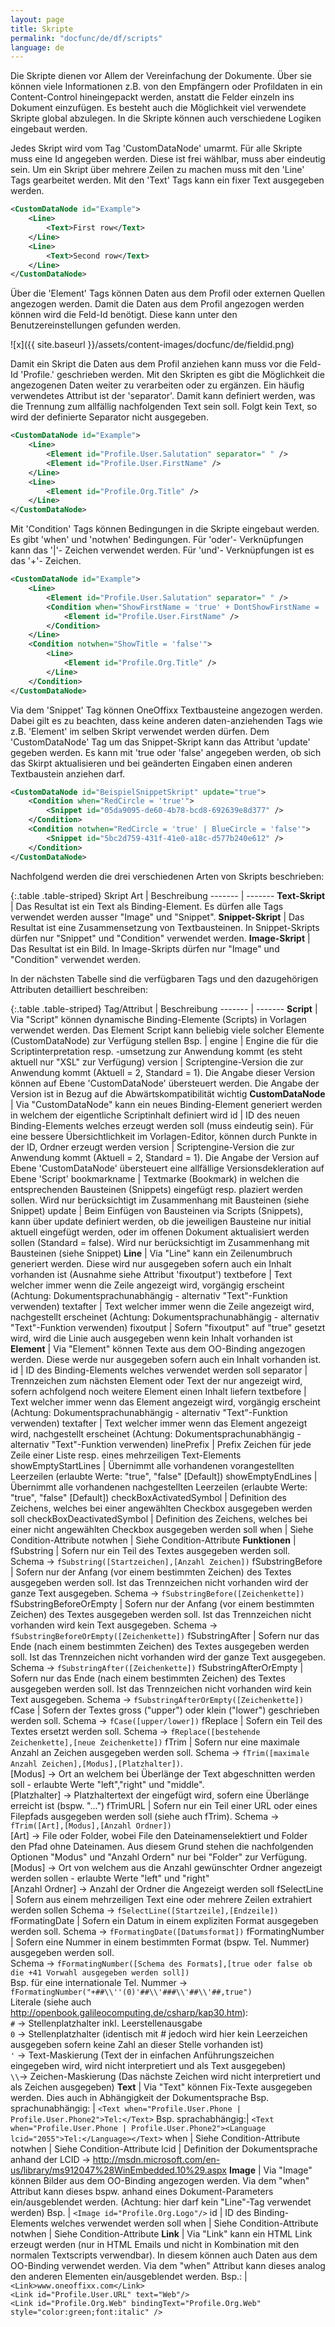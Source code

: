 ```yaml
---
layout: page
title: Skripte
permalink: "docfunc/de/df/scripts"
language: de
---
```


Die Skripte dienen vor Allem der Vereinfachung der Dokumente. Über sie können viele Informationen z.B. von den Empfängern oder Profildaten in ein Content-Control hineingepackt werden, anstatt die Felder einzeln ins Dokument einzufügen. Es besteht auch die Möglichkeit viel verwendete Skripte global abzulegen. In die Skripte können auch verschiedene Logiken eingebaut werden.

Jedes Skript wird vom Tag 'CustomDataNode' umarmt. Für alle Skripte muss eine Id angegeben werden. Diese ist frei wählbar, muss aber eindeutig sein. Um ein Skript über mehrere Zeilen zu machen muss mit den 'Line' Tags gearbeitet werden. Mit den 'Text' Tags kann ein fixer Text ausgegeben werden.


```xml 
<CustomDataNode id="Example">
    <Line>
        <Text>First row</Text>
    </Line>
    <Line>
        <Text>Second row</Text>
    </Line>
</CustomDataNode>
```

Über die 'Element' Tags können Daten aus dem Profil oder externen Quellen angezogen werden. Damit die Daten aus dem Profil angezogen werden können wird die Feld-Id benötigt. Diese kann unter den Benutzereinstellungen gefunden werden.

![x]({{ site.baseurl }}/assets/content-images/docfunc/de/fieldid.png)

Damit ein Skript die Daten aus dem Profil anziehen kann muss vor die Feld-Id 'Profile.' geschrieben werden. Mit den Skripten es gibt die Möglichkeit die angezogenen Daten weiter zu verarbeiten oder zu ergänzen. Ein häufig verwendetes Attribut ist der 'separator'. Damit kann definiert werden, was die Trennung zum allfällig nachfolgenden Text sein soll. Folgt kein Text, so wird der definierte Separator nicht ausgegeben.


```xml
<CustomDataNode id="Example">
    <Line>
        <Element id="Profile.User.Salutation" separator=" " />
        <Element id="Profile.User.FirstName" />
    </Line>
    <Line>
        <Element id="Profile.Org.Title" />
    </Line>
</CustomDataNode>
```

Mit 'Condition' Tags können Bedingungen in die Skripte eingebaut werden. Es gibt 'when' und 'notwhen' Bedingungen. Für 'oder'- Verknüpfungen kann das '|'- Zeichen verwendet werden. Für 'und'- Verknüpfungen ist es das '+'- Zeichen.


```xml
<CustomDataNode id="Example">
    <Line>
        <Element id="Profile.User.Salutation" separator=" " />
        <Condition when="ShowFirstName = 'true' + DontShowFirstName = 'false'">
            <Element id="Profile.User.FirstName" />
        </Condition>
    </Line>
    <Condition notwhen="ShowTitle = 'false'">
        <Line>
            <Element id="Profile.Org.Title" />
        </Line>
    </Condition>
</CustomDataNode>
```

Via dem 'Snippet' Tag können OneOffixx Textbausteine angezogen werden. Dabei gilt es zu beachten, dass keine anderen daten-anziehenden Tags wie z.B. 'Element' im selben Skript verwendet werden dürfen. Dem 'CustomDataNode' Tag um das Snippet-Skript kann das Attribut 'update' gegeben werden. Es kann mit 'true oder 'false' angegeben werden, ob sich das Skirpt aktualisieren und bei geänderten Eingaben einen anderen Textbaustein anziehen darf.

```xml
<CustomDataNode id="BeispielSnippetSkript" update="true">
    <Condition when="RedCircle = 'true'">
        <Snippet id="05da9095-de60-4b78-bcd8-692639e8d377" />
    </Condition>
    <Condition notwhen="RedCircle = 'true' | BlueCircle = 'false'">
        <Snippet id="5bc2d759-431f-41e0-a18c-d577b240e612" />
    </Condition>
</CustomDataNode>
```

Nachfolgend werden die drei verschiedenen Arten von Skripts beschrieben:

{:.table .table-striped}
Skript Art          | Beschreibung
-------             | -------
__Text-Skript__     | Das Resultat ist ein Text als Binding-Element. Es dürfen alle Tags verwendet werden ausser "Image" und "Snippet".
__Snippet-Skript__  |  Das Resultat ist eine Zusammensetzung von Textbausteinen. In Snippet-Skripts dürfen nur "Snippet" und "Condition" verwendet werden.
__Image-Skript__    | Das Resultat ist ein Bild. In Image-Skripts dürfen nur "Image" und "Condition" verwendet werden.

In der nächsten Tabelle sind die verfügbaren Tags und den dazugehörigen Attributen detailliert beschreiben:

{:.table .table-striped}
Tag/Attribut        | Beschreibung
-------             | -------
__Script__          | Via "Script" können dynamische Binding-Elemente (Scripts) in Vorlagen verwendet werden. Das Element Script kann beliebig viele solcher Elemente (CustomDataNode) zur Verfügung stellen
Bsp.                | <Script engine="XSL" version="2"><CustomDataNode>...</CustomDataNode></Script>
engine              | Engine die für die Scriptinterpretation resp. -umsetzung zur Anwendung kommt (es steht aktuell nur "XSL" zur Verfügung)
version             | Scriptengine-Version die zur Anwendung kommt (Aktuell = 2, Standard = 1). Die Angabe dieser Version können auf Ebene 'CustomDataNode' übersteuert werden. Die Angabe der Version ist in Bezug auf die Abwärtskompatibilität wichtig
__CustomDataNode__  | Via "CustomDataNode" kann ein neues Binding-Element generiert werden in welchem der eigentliche Scriptinhalt definiert wird
id                  | ID des neuen Binding-Elements welches erzeugt werden soll (muss eindeutig sein). Für eine bessere Übersichtlichkeit im Vorlagen-Editor, können durch Punkte in der ID, Ordner erzeugt werden
version             | Scriptengine-Version die zur Anwendung kommt (Aktuell = 2, Standard = 1). Die Angabe der Version auf Ebene 'CustomDataNode' übersteuert eine allfällige Versionsdekleration auf Ebene 'Script'
bookmarkname        | Textmarke (Bookmark) in welchen die entsprechenden Bausteinen (Snippets) eingefügt resp. plaziert werden sollen. Wird nur berücksichtigt im Zusammenhang mit Bausteinen (siehe Snippet)
update              | Beim Einfügen von Bausteinen via Scripts (Snippets), kann über update definiert werden, ob die jeweiligen Bausteine nur initial aktuell eingefügt werden, oder im offenen Dokument aktualisiert werden sollen (Standard = false). Wird nur berücksichtigt im Zusammenhang mit Bausteinen (siehe Snippet)
__Line__            | Via "Line" kann ein Zeilenumbruch generiert werden. Diese wird nur ausgegeben sofern auch ein Inhalt vorhanden ist (Ausnahme siehe Attribut 'fixoutput')
textbefore          | Text welcher immer wenn die Zeile angezeigt wird, vorgängig erscheint (Achtung: Dokumentsprachunabhängig - alternativ "Text"-Funktion verwenden)
textafter           | Text welcher immer wenn die Zeile angezeigt wird, nachgestellt erscheinet (Achtung: Dokumentsprachunabhängig - alternativ "Text"-Funktion verwenden)
fixoutput           | Sofern "fixoutput" auf "true" gesetzt wird, wird die Linie auch ausgegeben wenn kein Inhalt vorhanden ist
__Element__         | Via "Element" können Texte aus dem OO-Binding angezogen werden. Diese werde nur ausgegeben sofern auch ein Inhalt vorhanden ist.
id                  | ID des Binding-Elements welches verwendet werden soll
separator           | Trennzeichen zum nächsten Element oder Text der nur angezeigt wird, sofern achfolgend noch weitere Element einen Inhalt liefern
textbefore          | Text welcher immer wenn das Element angezeigt wird, vorgängig erscheint (Achtung: Dokumentsprachunabhängig - alternativ "Text"-Funktion verwenden)
textafter           | Text welcher immer wenn das Element angezeigt wird, nachgestellt erscheinet (Achtung: Dokumentsprachunabhängig - alternativ "Text"-Funktion verwenden)
linePrefix          | Prefix Zeichen für jede Zeile einer Liste resp. eines mehrzeiligen Text-Elements
showEmptyStartLines | Übernimmt alle vorhandenen vorangestellten Leerzeilen (erlaubte Werte: "true", "false" [Default])
showEmptyEndLines   | Übernimmt alle vorhandenen nachgestellten Leerzeilen (erlaubte Werte: "true", "false" [Default])
checkBoxActivatedSymbol     | Definition des Zeichens, welches bei einer angewählten Checkbox ausgegeben werden soll
checkBoxDeactivatedSymbol   | Definition des Zeichens, welches bei einer nicht angewählten Checkbox ausgegeben werden soll
when                | Siehe Condition-Attribute
notwhen             | Siehe Condition-Attribute
__Funktionen__      |
fSubstring          | Sofern nur ein Teil des Textes ausgegeben werden soll. Schema -> `fSubstring([Startzeichen],[Anzahl Zeichen])`
fSubstringBefore    | Sofern nur der Anfang (vor einem bestimmten Zeichen) des Textes ausgegeben werden soll. Ist das Trennzeichen nicht vorhanden wird der ganze Text ausgegeben. Schema -> `fSubstringBefore([Zeichenkette])`
fSubstringBeforeOrEmpty | Sofern nur der Anfang (vor einem bestimmten Zeichen) des Textes ausgegeben werden soll. Ist das Trennzeichen nicht vorhanden wird kein Text ausgegeben. Schema -> `fSubstringBeforeOrEmpty([Zeichenkette])`
fSubstringAfter         | Sofern nur das Ende (nach einem bestimmten Zeichen) des Textes ausgegeben werden soll. Ist das Trennzeichen nicht vorhanden wird der ganze Text ausgegeben. Schema -> `fSubstringAfter([Zeichenkette])`
fSubstringAfterOrEmpty  | Sofern nur das Ende (nach einem bestimmten Zeichen) des Textes ausgegeben werden soll. Ist das Trennzeichen nicht vorhanden wird kein Text ausgegeben. Schema -> `fSubstringAfterOrEmpty([Zeichenkette])`
fCase               | Sofern der Textes gross ("upper") oder klein ("lower") geschrieben werden soll. Schema -> `fCase([upper/lower])`
fReplace            | Sofern ein Teil des Textes ersetzt werden soll. Schema -> `fReplace([bestehende Zeichenkette],[neue Zeichenkette])`
fTrim               |  Sofern nur eine maximale Anzahl an Zeichen ausgegeben werden soll. Schema -> `fTrim([maximale Anzahl Zeichen],[Modus],[Platzhalter])`. <br/> [Modus] -> Ort an welchem bei Überlänge der Text abgeschnitten werden soll - erlaubte Werte "left","right" und "middle". <br/> [Platzhalter] -> Platzhaltertext der eingefügt wird, sofern eine Überlänge erreicht ist (bspw. "...")
fTrimURL            | Sofern nur ein Teil einer URL oder eines Filepfads ausgegeben werden soll (siehe auch fTrim). Schema -> `fTrim([Art],[Modus],[Anzahl Ordner])` <br/> [Art] -> File oder Folder, wobei File den Dateinamenselektiert und Folder den Pfad ohne Dateinamen. Aus diesem Grund stehen die nachfolgenden Optionen "Modus" und "Anzahl Ordern" nur bei "Folder" zur Verfügung. <br/> [Modus] -> Ort von welchem aus die Anzahl gewünschter Ordner angezeigt werden sollen - erlaubte Werte "left" und "right" <br/> [Anzahl Ordner] -> Anzahl der Ordner die Angezeigt werden soll
fSelectLine         | Sofern aus einem mehrzeiligen Text eine oder mehrere Zeilen extrahiert werden sollen Schema -> `fSelectLine([Startzeile],[Endzeile])`
fFormatingDate      | Sofern ein Datum in einem expliziten Format ausgegeben werden soll. Schema -> `fFormatingDate([Datumsformat])`
fFormatingNumber    | Sofern eine Nummer in einem bestimmten Format (bspw. Tel. Nummer) ausgegeben werden soll. <br/> Schema -> `fFormatingNumber([Schema des Formats],[true oder false ob die +41 Vorwahl ausgegeben werden soll])` <br/> Bsp. für eine internationale Tel. Nummer -> `fFormatingNumber("+##\\''(0)'##\\'###\\'##\\'##,true")` <br/> Literale (siehe auch http://openbook.galileocomputing.de/csharp/kap30.htm): <br/> `#` -> Stellenplatzhalter inkl. Leerstellenausgabe <br/> `0` -> Stellenplatzhalter (identisch mit # jedoch wird hier kein Leerzeichen ausgegeben sofern keine Zahl an dieser Stelle vorhanden ist) <br/> `'` -> Text-Maskierung (Text der in einfachen Anführungszeichen eingegeben wird, wird nicht interpretiert und als Text ausgegeben) <br/> `\\`-> Zeichen-Maskierung (Das nächste Zeichen wird nicht interpretiert und als Zeichen ausgegeben)
__Text__            | Via "Text" können Fix-Texte ausgegeben werden. Dies auch in Abhängigkeit der Dokumentsprache
Bsp. sprachunabhängig:  | `<Text when="Profile.User.Phone | Profile.User.Phone2">Tel:</Text>`
Bsp. sprachabhängig:| `<Text when="Profile.User.Phone | Profile.User.Phone2"><Language lcid="2055">Tel:</Language></Text>`
when                | Siehe Condition-Attribute
notwhen             | Siehe Condition-Attribute
lcid                | Definition der Dokumentsprache anhand der LCID -> http://msdn.microsoft.com/en-us/library/ms912047%28WinEmbedded.10%29.aspx
__Image__           | Via "Image" können Bilder aus dem OO-Binding angezogen werden. Via dem "when" Attribut kann dieses bspw. anhand eines Dokument-Parameters ein/ausgeblendet werden. (Achtung: hier darf kein "Line"-Tag verwendet werden)
Bsp.                | `<Image id="Profile.Org.Logo"/>`
id                  | ID des Binding-Elements welches verwendet werden soll
when                | Siehe Condition-Attribute
notwhen             | Siehe Condition-Attribute
__Link__            | Via "Link" kann ein HTML Link erzeugt werden (nur in HTML Emails und nicht in Kombination mit den normalen Textscripts verwendbar). In diesem können auch Daten aus dem OO-Binding verwendet werden. Via dem "when" Attribut kann dieses analog den anderen Elementen ein/ausgeblendet werden.
Bsp.:               | `<Link>www.oneoffixx.com</Link>` <br/> `<Link id="Profile.User.URL" text="Web"/>` <br/> `<Link id="Profile.Org.Web" bindingText="Profile.Org.Web" style="color:green;font:italic" />` 